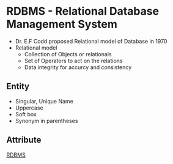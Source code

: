 # RDBMS - Relational Database Management System

- Dr. E.F Codd proposed Relational model of Database in 1970
- Relational model 
  - Collection of Objects or relationals 
  - Set of Operators to act on the relations 
  - Data integrity for accurcy and consistency 


## Entity
- Singular, Unique Name
- Uppercase
- Soft box 
- Synonym in parentheses 

## Attribute






[RDBMS](https://camo.githubusercontent.com/07f303f1ee9c2683d9326158d709f0e9e8f44c2c37afd55f67385618642ad0ea/68747470733a2f2f766572746162656c6f2e636f6d2f626c6f672f776861742d69732d7264626d732f312e706e67)